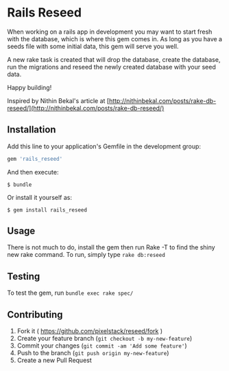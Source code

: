 # Rails Reseed

When working on a rails app in development you may want to start fresh
with the database, which is where this gem comes in.
As long as you have a seeds file with some initial data, this gem will
serve you well.

A new rake task is created that will drop the database, create the
database, run the migrations and reseed the newly created database with
your seed data.

Happy building!

Inspired by Nithin Bekal's article at
[http://nithinbekal.com/posts/rake-db-reseed/](http://nithinbekal.com/posts/rake-db-reseed/)

## Installation

Add this line to your application's Gemfile in the development group:

```ruby
gem 'rails_reseed'
```

And then execute:

    $ bundle

Or install it yourself as:

    $ gem install rails_reseed

## Usage

There is not much to do, install the gem then run Rake -T to find the
shiny new rake command.
To run, simply type ```rake db:reseed```

## Testing

To test the gem, run ```bundle exec rake spec/```

## Contributing

1. Fork it ( https://github.com/pixelstack/reseed/fork )
2. Create your feature branch (`git checkout -b my-new-feature`)
3. Commit your changes (`git commit -am 'Add some feature'`)
4. Push to the branch (`git push origin my-new-feature`)
5. Create a new Pull Request
